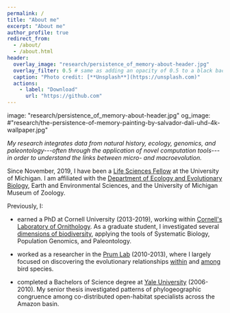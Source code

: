 ```yaml
---
permalink: /
title: "About me"
excerpt: "About me"
author_profile: true
redirect_from: 
  - /about/
  - /about.html
header:
  overlay_image: "research/persistence_of_memory-about-header.jpg"
  overlay_filter: 0.5 # same as adding an opacity of 0.5 to a black background
  caption: "Photo credit: [**Unsplash**](https://unsplash.com)"
  actions:
    - label: "Download"
      url: "https://github.com"
---
```


  image: "research/persistence_of_memory-about-header.jpg"
  og_image: #"research/the-persistence-of-memory-painting-by-salvador-dali-uhd-4k-wallpaper.jpg"

*My research integrates data from natural history, ecology, genomics, and paleontology---often through the application of novel computation tools---in order to understand the links between micro- and macroevolution.*

Since November, 2019, I have been a [Life Sciences Fellow](https://lifescifellows.umich.edu/) at the University of Michigan. I am affiliated with the [Department of Ecology and Evolutionary Biology](https://lsa.umich.edu/eeb/people/postdoctoral-fellows/jacob-berv.html), Earth and Environmental Sciences, and the University of Michigan Museum of Zoology.

Previously, I:

-   earned a PhD at Cornell University (2013-2019), working within [Cornell's Laboratory of Ornithology](https://www.birds.cornell.edu/home/). As a graduate student, I investigated several [dimensions of biodiversity](https://www.proquest.com/openview/0944ba11c7dc9bdbfd11748cb2de4cfa/1?pq-origsite=gscholar&cbl=18750&diss=y), applying the tools of Systematic Biology, Population Genomics, and Paleontology.

-   worked as a researcher in the [Prum Lab](https://prumlab.yale.edu/) (2010-2013), where I largely focused on discovering the evolutionary relationships [within](https://www.sciencedirect.com/science/article/pii/S105579032100138X) and [among](https://www.nature.com/articles/nature15697) bird species.

-   completed a Bachelors of Science degree at [Yale University](https://eeb.yale.edu/) (2006-2010). My senior thesis investigated patterns of phylogeographic congruence among co-distributed open-habitat specialists across the Amazon basin.

